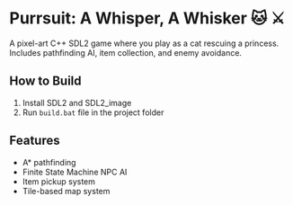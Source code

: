 # Purrsuit: A Whisper, A Whisker 🐱 ⚔️

A pixel-art C++ SDL2 game where you play as a cat rescuing a princess.
Includes pathfinding AI, item collection, and enemy avoidance.

## How to Build

1. Install SDL2 and SDL2_image
2. Run `build.bat` file in the project folder

## Features

- A* pathfinding
- Finite State Machine NPC AI
- Item pickup system
- Tile-based map system
